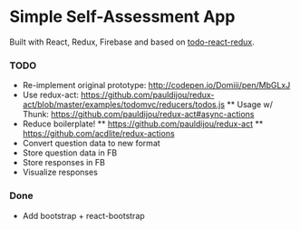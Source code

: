 # Simple Self-Assessment App
Built with React, Redux, Firebase and based on [todo-react-redux](https://github.com/r-park/todo-react-redux).


### TODO
* Re-implement original prototype: http://codepen.io/Domiii/pen/MbGLxJ
* Use redux-act: https://github.com/pauldijou/redux-act/blob/master/examples/todomvc/reducers/todos.js
** Usage w/ Thunk: https://github.com/pauldijou/redux-act#async-actions
* Reduce boilerplate!
** https://github.com/pauldijou/redux-act
** https://github.com/acdlite/redux-actions
* Convert question data to new format
* Store question data in FB
* Store responses in FB
* Visualize responses

### Done
* Add bootstrap + react-bootstrap